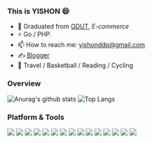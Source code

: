 ### This is YISHON 😄

- 🍻 Graduated from [GDUT](https://www.gdut.edu.cn/), _E-commerce_
- ⚡ Go / PHP.
- 📫 How to reach me: yishonddp@gmail.com
- ✍️ [Blogger](http://yishon.top)
- 🏃 Travel / Basketball / Reading / Cycling 


### Overview
![Anurag's github stats](https://github-readme-stats.vercel.app/api?username=yishonfighting&theme=vue-dark)
![Top Langs](https://github-readme-stats.vercel.app/api/top-langs/?username=yishonfighting&layout=compact&theme=vue-dark)


### Platform & Tools
![](https://visitor-badge.glitch.me/badge?page_id=yishonfighting.readme)
[![](https://img.shields.io/badge/OS-Arch%20Linux-33aadd?style=flat-square&logo=arch-linux&logoColor=ffffff)](https://www.archlinux.org/)
[![](https://img.shields.io/badge/macOS-292e33?style=flat-square&logo=apple&logoColor=ffffff)](https://www.tonymacx86.com/)
[![](https://img.shields.io/badge/-Windows-0078D6?style=flat-square&logo=windows&logoColor=ffffff)]()
[![](https://img.shields.io/badge/Google-Go-00ADD8?style=flat-square&logo=go&logoColor=ffffff)](https://github.com/golang)
[![](https://img.shields.io/badge/-C-A8B9CC?style=flat-square&logo=c&logoColor=ffffff)]()
[![](https://img.shields.io/badge/-Java-007396?style=flat-square&logo=java&logoColor=ffffff)]()
[![](https://img.shields.io/badge/-PHP-777BB4?style=flat-square&logo=php&logoColor=ffffff)]()
[![](https://img.shields.io/badge/-Redis-DC382D?style=flat-square&logo=redis&logoColor=ffffff)]()
[![](https://img.shields.io/badge/-MySQL-007396?style=flat-square&logo=mysql&logoColor=ffffff)]()
[![](https://img.shields.io/badge/-MongoDB-47A248?style=flat-square&logo=mongodb&logoColor=ffffff)]()
[![](https://img.shields.io/badge/Apache-Kafka-231F20?style=flat-square&logo=kafka&logoColor=ffffff)]()
[![](https://img.shields.io/badge/-RabbitMQ-FF6600?style=flat-square&logo=rabbitmq&logoColor=ffffff)]()
[![](https://img.shields.io/badge/Elastic-Elasticsearch-005571?style=flat-square&logo=elasticsearch&logoColor=ffffff)]()
[![](https://img.shields.io/badge/SoundCloud-Prometheus-E6522C?style=flat-square&logo=prometheus&logoColor=ffffff)]()









<!--
**yishonfighting/yishonfighting** is a ✨ _special_ ✨ repository because its `README.md` (this file) appears on your GitHub profile.

Here are some ideas to get you started:

- 🔭 I’m currently working on ...
- 🌱 I’m currently learning ...
- 👯 I’m looking to collaborate on ...
- 🤔 I’m looking for help with ...
- 💬 Ask me about ...
- 📫 How to reach me: ...
- 😄 Pronouns: ...
- ⚡ Fun fact: ...
-->

